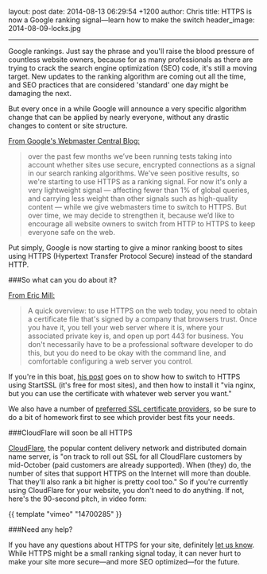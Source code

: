 layout: post
date: 2014-08-13 06:29:54 +1200
author: Chris
title: HTTPS is now a Google ranking signal—learn how to make the switch
header_image: 2014-08-09-locks.jpg

----

<!-- excerpt -->

Google rankings. Just say the phrase and you'll raise the blood pressure of countless website owners, because for as many professionals as there are trying to crack the search engine optimization (SEO) code, it's still a moving target. New updates to the ranking algorithm are coming out all the time, and SEO practices that are considered 'standard' one day might be damaging the next.

But every once in a while Google will announce a very specific algorithm change that can be applied by nearly everyone, without any drastic changes to content or site structure.

<!-- /excerpt -->

[From Google's Webmaster Central Blog:](http://googlewebmastercentral.blogspot.com/2014/08/https-as-ranking-signal.html)

>over the past few months we’ve been running tests taking into account whether sites use secure, encrypted connections as a signal in our search ranking algorithms. We've seen positive results, so we're starting to use HTTPS as a ranking signal. For now it's only a very lightweight signal — affecting fewer than 1% of global queries, and carrying less weight than other signals such as high-quality content — while we give webmasters time to switch to HTTPS. But over time, we may decide to strengthen it, because we’d like to encourage all website owners to switch from HTTP to HTTPS to keep everyone safe on the web.

Put simply, Google is now starting to give a minor ranking boost to sites using HTTPS (Hypertext Transfer Protocol Secure) instead of the standard HTTP. 

###So what can you do about it?

[From Eric Mill:](https://konklone.com/post/switch-to-https-now-for-free)

>A quick overview: to use HTTPS on the web today, you need to obtain a certificate file that's signed by a company that browsers trust. Once you have it, you tell your web server where it is, where your associated private key is, and open up port 443 for business. You don't necessarily have to be a professional software developer to do this, but you do need to be okay with the command line, and comfortable configuring a web server you control.

If you're in this boat, [his post](https://konklone.com/post/switch-to-https-now-for-free) goes on to show how to switch to HTTPS using StartSSL (it's free for most sites), and then how to install it "via nginx, but you can use the certificate with whatever web server you want."

We also have a number of [preferred SSL certificate providers](https://iwantmyname.com/ssl), so be sure to do a bit of homework first to see which provider best fits your needs.

###CloudFlare will soon be all HTTPS

[CloudFlare](http://blog.cloudflare.com/google-now-factoring-https-support-into-ranking-cloudflare-on-track-to-make-it-free-and-easy), the popular content delivery network and distributed domain name server, is "on track to roll out SSL for all CloudFlare customers by mid-October (paid customers are already supported). When (they) do, the number of sites that support HTTPS on the Internet will more than double. That they'll also rank a bit higher is pretty cool too." So if you're currently using CloudFlare for your website, you don't need to do anything. If not, here's the 90-second pitch, in video form:

{{ template "vimeo" "14700285" }}

###Need any help?

If you have any questions about HTTPS for your site, definitely [let us know](https://iwantmyname.com/support). While HTTPS might be a small ranking signal today, it can never hurt to make your site more secure—and more SEO optimized—for the future.